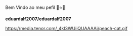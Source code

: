 Bem Vindo ao meu pefil 💙⭐💙


**eduardalf2007/eduardalf2007** 

[
](https://media.tenor.com/_4kl3WUiiQUAAAAi/peach-cat.gif)https://media.tenor.com/_4kl3WUiiQUAAAAi/peach-cat.gif
